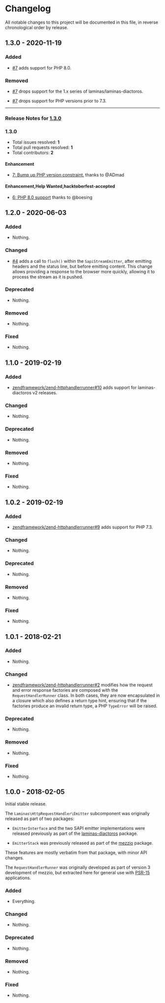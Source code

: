 # Changelog

All notable changes to this project will be documented in this file, in reverse chronological order by release.

## 1.3.0 - 2020-11-19

### Added

- [#7](https://github.com/laminas/laminas-httphandlerrunner/pull/7) adds support for PHP 8.0.

### Removed

- [#7](https://github.com/laminas/laminas-httphandlerrunner/pull/7) drops support for the 1.x series of laminas/laminas-diactoros.

- [#7](https://github.com/laminas/laminas-httphandlerrunner/pull/7) drops support for PHP versions prior to 7.3.


-----

### Release Notes for [1.3.0](https://github.com/laminas/laminas-httphandlerrunner/milestone/1)



### 1.3.0

- Total issues resolved: **1**
- Total pull requests resolved: **1**
- Total contributors: **2**

#### Enhancement

 - [7: Bump up PHP version constraint.](https://github.com/laminas/laminas-httphandlerrunner/pull/7) thanks to @ADmad

#### Enhancement,Help Wanted,hacktoberfest-accepted

 - [6: PHP 8.0 support](https://github.com/laminas/laminas-httphandlerrunner/issues/6) thanks to @boesing

## 1.2.0 - 2020-06-03

### Added

- Nothing.

### Changed

- [#4](https://github.com/laminas/laminas-httphandlerrunner/pull/4) adds a call to `flush()` within the `SapiStreamEmitter`, after emitting headers and the status line, but before emitting content. This change allows providing a response to the browser more quickly, allowing it to process the stream as it is pushed.

### Deprecated

- Nothing.

### Removed

- Nothing.

### Fixed

- Nothing.

## 1.1.0 - 2019-02-19

### Added

- [zendframework/zend-httphandlerrunner#10](https://github.com/zendframework/zend-httphandlerrunner/pull/10) adds support for laminas-diactoros v2 releases.

### Changed

- Nothing.

### Deprecated

- Nothing.

### Removed

- Nothing.

### Fixed

- Nothing.

## 1.0.2 - 2019-02-19

### Added

- [zendframework/zend-httphandlerrunner#9](https://github.com/zendframework/zend-httphandlerrunner/pull/9) adds support for PHP 7.3.

### Changed

- Nothing.

### Deprecated

- Nothing.

### Removed

- Nothing.

### Fixed

- Nothing.

## 1.0.1 - 2018-02-21

### Added

- Nothing.

### Changed

- [zendframework/zend-httphandlerrunner#2](https://github.com/zendframework/zend-httphandlerrunner/pull/2) modifies
  how the request and error response factories are composed with the
  `RequestHandlerRunner` class. In both cases, they are now encapsulated in a
  closure which also defines a return type hint, ensuring that if the factories
  produce an invalid return type, a PHP `TypeError` will be raised.

### Deprecated

- Nothing.

### Removed

- Nothing.

### Fixed

- Nothing.

## 1.0.0 - 2018-02-05

Initial stable release.

The `Laminas\HttpRequestHandler\Emitter` subcomponent was originally released as
part of two packages:

- `EmitterInterface` and the two SAPI emitter implementations were released
  previously as part of the [laminas-diactoros](https://docs.laminas.dev/laminas-daictoros)
  package.

- `EmitterStack` was previously released as part of the
  [mezzio](https://docs.mezzio.dev/mezzio/) package.

These features are mostly verbatim from that package, with minor API changes.

The `RequestHandlerRunner` was originally developed as part of version 3
development of mezzio, but extracted here for general use with
[PSR-15](https://www.php-fig.org/psr/psr-15) applications.

### Added

- Everything.

### Changed

- Nothing.

### Deprecated

- Nothing.

### Removed

- Nothing.

### Fixed

- Nothing.
